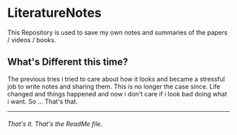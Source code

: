 # LiteratureNotes

This Repository is used to save my own notes and summaries of the papers / videos / books.

## What's Different this time?

The previous tries i tried to care about how it looks and became a stressful job to write notes and sharing them.
This is no longer the case since. Life changed and things happened and now i don't care if i look bad doing what i want. So ... That's that.

--------

###### That's it. That's the ReadMe file.